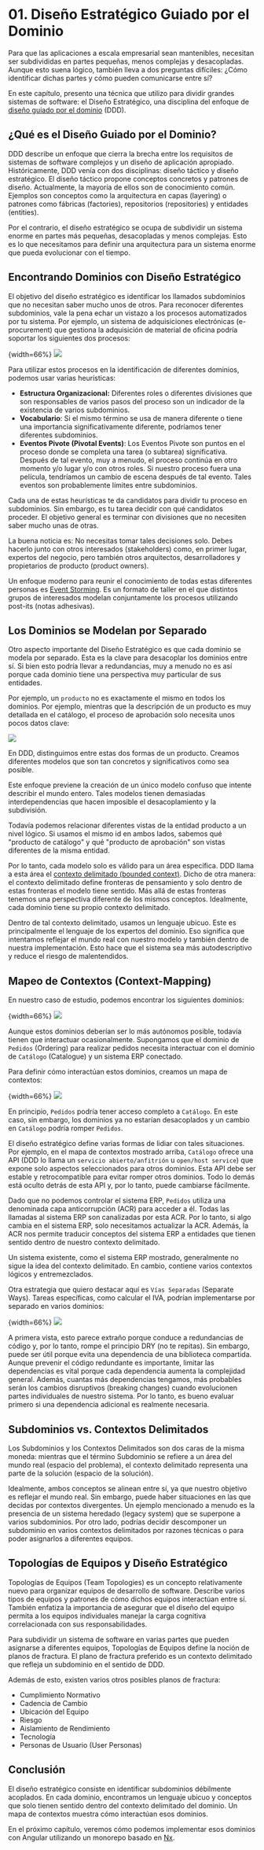 # 01. Diseño Estratégico Guiado por el Dominio

Para que las aplicaciones a escala empresarial sean mantenibles, necesitan ser subdivididas en partes pequeñas, menos complejas y desacopladas. Aunque esto suena lógico, también lleva a dos preguntas difíciles: ¿Cómo identificar dichas partes y cómo pueden comunicarse entre sí?

En este capítulo, presento una técnica que utilizo para dividir grandes sistemas de software: el Diseño Estratégico, una disciplina del enfoque de [diseño guiado por el dominio](https://www.amazon.de/Domain-Driven-Design-Tackling-Complexity-Software/dp/0321125215/ref=sr_1_3?ie=UTF8&qid=1551688461&sr=8-3&keywords=ddd) (DDD).

## ¿Qué es el Diseño Guiado por el Dominio?

DDD describe un enfoque que cierra la brecha entre los requisitos de sistemas de software complejos y un diseño de aplicación apropiado. Históricamente, DDD venía con dos disciplinas: diseño táctico y diseño estratégico. El diseño táctico propone conceptos concretos y patrones de diseño. Actualmente, la mayoría de ellos son de conocimiento común. Ejemplos son conceptos como la arquitectura en capas (layering) o patrones como fábricas (factories), repositorios (repositories) y entidades (entities).

Por el contrario, el diseño estratégico se ocupa de subdividir un sistema enorme en partes más pequeñas, desacopladas y menos complejas. Esto es lo que necesitamos para definir una arquitectura para un sistema enorme que pueda evolucionar con el tiempo.

## Encontrando Dominios con Diseño Estratégico

El objetivo del diseño estratégico es identificar los llamados subdominios que no necesitan saber mucho unos de otros. Para reconocer diferentes subdominios, vale la pena echar un vistazo a los procesos automatizados por tu sistema. Por ejemplo, un sistema de adquisiciones electrónicas (e-procurement) que gestiona la adquisición de material de oficina podría soportar los siguientes dos procesos:

{width=66%}
![](images/2019-03-04-10-09-15.png)

Para utilizar estos procesos en la identificación de diferentes dominios, podemos usar varias heurísticas:

- **Estructura Organizacional:** Diferentes roles o diferentes divisiones que son responsables de varios pasos del proceso son un indicador de la existencia de varios subdominios.
- **Vocabulario**: Si el mismo término se usa de manera diferente o tiene una importancia significativamente diferente, podríamos tener diferentes subdominios.
- **Eventos Pivote (Pivotal Events)**: Los Eventos Pivote son puntos en el proceso donde se completa una tarea (o subtarea) significativa. Después de tal evento, muy a menudo, el proceso continúa en otro momento y/o lugar y/o con otros roles. Si nuestro proceso fuera una película, tendríamos un cambio de escena después de tal evento. Tales eventos son probablemente límites entre subdominios.

Cada una de estas heurísticas te da candidatos para dividir tu proceso en subdominios. Sin embargo, es tu tarea decidir con qué candidatos proceder. El objetivo general es terminar con divisiones que no necesiten saber mucho unas de otras.

La buena noticia es: No necesitas tomar tales decisiones solo. Debes hacerlo junto con otros interesados (stakeholders) como, en primer lugar, expertos del negocio, pero también otros arquitectos, desarrolladores y propietarios de producto (product owners).

Un enfoque moderno para reunir el conocimiento de todas estas diferentes personas es [Event Storming](https://www.eventstorming.com). Es un formato de taller en el que distintos grupos de interesados modelan conjuntamente los procesos utilizando post-its (notas adhesivas).

## Los Dominios se Modelan por Separado

Otro aspecto importante del Diseño Estratégico es que cada dominio se modela por separado. Esta es la clave para desacoplar los dominios entre sí. Si bien esto podría llevar a redundancias, muy a menudo no es así porque cada dominio tiene una perspectiva muy particular de sus entidades.

Por ejemplo, un `producto` no es exactamente el mismo en todos los dominios. Por ejemplo, mientras que la descripción de un producto es muy detallada en el catálogo, el proceso de aprobación solo necesita unos pocos datos clave:

![](images/2019-03-04-10-15-14.png)

En DDD, distinguimos entre estas dos formas de un producto. Creamos diferentes modelos que son tan concretos y significativos como sea posible.

Este enfoque previene la creación de un único modelo confuso que intente describir el mundo entero. Tales modelos tienen demasiadas interdependencias que hacen imposible el desacoplamiento y la subdivisión.

Todavía podemos relacionar diferentes vistas de la entidad producto a un nivel lógico. Si usamos el mismo id en ambos lados, sabemos qué "producto de catálogo" y qué "producto de aprobación" son vistas diferentes de la misma entidad.

Por lo tanto, cada modelo solo es válido para un área específica. DDD llama a esta área el [contexto delimitado (bounded context)](https://martinfowler.com/bliki/BoundedContext.html). Dicho de otra manera: el contexto delimitado define fronteras de pensamiento y solo dentro de estas fronteras el modelo tiene sentido. Más allá de estas fronteras tenemos una perspectiva diferente de los mismos conceptos. Idealmente, cada dominio tiene su propio contexto delimitado.

Dentro de tal contexto delimitado, usamos un lenguaje ubicuo. Este es principalmente el lenguaje de los expertos del dominio. Eso significa que intentamos reflejar el mundo real con nuestro modelo y también dentro de nuestra implementación. Esto hace que el sistema sea más autodescriptivo y reduce el riesgo de malentendidos.

## Mapeo de Contextos (Context-Mapping)

En nuestro caso de estudio, podemos encontrar los siguientes dominios:

{width=66%}
![](images/2019-03-04-14-15-10.png)

Aunque estos dominios deberían ser lo más autónomos posible, todavía tienen que interactuar ocasionalmente. Supongamos que el dominio de `Pedidos` (Ordering) para realizar pedidos necesita interactuar con el dominio de `Catálogo` (Catalogue) y un sistema ERP conectado.

Para definir cómo interactúan estos dominios, creamos un mapa de contextos:

{width=66%}
![](images/2019-03-04-10-26-54.png)

En principio, `Pedidos` podría tener acceso completo a `Catálogo`. En este caso, sin embargo, los dominios ya no estarían desacoplados y un cambio en `Catálogo` podría romper `Pedidos`.

El diseño estratégico define varias formas de lidiar con tales situaciones. Por ejemplo, en el mapa de contextos mostrado arriba, `Catálogo` ofrece una API (DDD lo llama un `servicio abierto/anfitrión` u `open/host service`) que expone solo aspectos seleccionados para otros dominios. Esta API debe ser estable y retrocompatible para evitar romper otros dominios. Todo lo demás está oculto detrás de esta API y, por lo tanto, puede cambiarse fácilmente.

Dado que no podemos controlar el sistema ERP, `Pedidos` utiliza una denominada capa anticorrupción (ACR) para acceder a él. Todas las llamadas al sistema ERP son canalizadas por esta ACR. Por lo tanto, si algo cambia en el sistema ERP, solo necesitamos actualizar la ACR. Además, la ACR nos permite traducir conceptos del sistema ERP a entidades que tienen sentido dentro de nuestro contexto delimitado.

Un sistema existente, como el sistema ERP mostrado, generalmente no sigue la idea del contexto delimitado. En cambio, contiene varios contextos lógicos y entremezclados.

Otra estrategia que quiero destacar aquí es `Vías Separadas` (Separate Ways). Tareas específicas, como calcular el IVA, podrían implementarse por separado en varios dominios:

{width=66%}
![](images/2019-03-04-13-59-17.png)

A primera vista, esto parece extraño porque conduce a redundancias de código y, por lo tanto, rompe el principio DRY (no te repitas). Sin embargo, puede ser útil porque evita una dependencia de una biblioteca compartida. Aunque prevenir el código redundante es importante, limitar las dependencias es vital porque cada dependencia aumenta la complejidad general. Además, cuantas más dependencias tengamos, más probables serán los cambios disruptivos (breaking changes) cuando evolucionen partes individuales de nuestro sistema. Por lo tanto, es bueno evaluar primero si una dependencia adicional es realmente necesaria.

## Subdominios vs. Contextos Delimitados

Los Subdominios y los Contextos Delimitados son dos caras de la misma moneda: mientras que el término Subdominio se refiere a un área del mundo real (espacio del problema), el contexto delimitado representa una parte de la solución (espacio de la solución).

Idealmente, ambos conceptos se alinean entre sí, ya que nuestro objetivo es reflejar el mundo real. Sin embargo, puede haber situaciones en las que decidas por contextos divergentes. Un ejemplo mencionado a menudo es la presencia de un sistema heredado (legacy system) que se superpone a varios subdominios. Por otro lado, podrías decidir descomponer un subdominio en varios contextos delimitados por razones técnicas o para poder asignarlos a diferentes equipos.

## Topologías de Equipos y Diseño Estratégico

Topologías de Equipos (Team Topologies) es un concepto relativamente nuevo para organizar equipos de desarrollo de software. Describe varios tipos de equipos y patrones de cómo dichos equipos interactúan entre sí. También enfatiza la importancia de asegurar que el diseño del equipo permita a los equipos individuales manejar la carga cognitiva correlacionada con sus responsabilidades.

Para subdividir un sistema de software en varias partes que pueden asignarse a diferentes equipos, Topologías de Equipos define la noción de planos de fractura. El plano de fractura preferido es un contexto delimitado que refleja un subdominio en el sentido de DDD.

Además de esto, existen varios otros posibles planos de fractura:

- Cumplimiento Normativo
- Cadencia de Cambio
- Ubicación del Equipo
- Riesgo
- Aislamiento de Rendimiento
- Tecnología
- Personas de Usuario (User Personas)

## Conclusión

El diseño estratégico consiste en identificar subdominios débilmente acoplados. En cada dominio, encontramos un lenguaje ubicuo y conceptos que solo tienen sentido dentro del contexto delimitado del dominio. Un mapa de contextos muestra cómo interactúan esos dominios.

En el próximo capítulo, veremos cómo podemos implementar esos dominios con Angular utilizando un monorepo basado en [Nx](https://nx.dev/).
